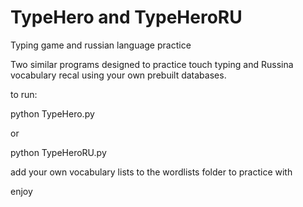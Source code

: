 # TypeHero and TypeHeroRU
Typing game and russian language practice

Two similar programs designed to practice touch typing and Russina vocabulary recal using your own prebuilt databases.

to run:

python TypeHero.py

or

python TypeHeroRU.py

add your own vocabulary lists to the wordlists folder to practice with

enjoy
